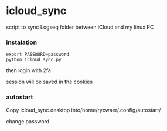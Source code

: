 # icloud_sync
script to sync Logseq folder between iCloud and my linux PC

### instalation
```
export PASSWORD=password
python icloud_sync.py
```
then login with 2fa

session will be saved in the cookies

### autostart
Copy icloud_sync.desktop into/home/ryxwaer/.config/autostart/

change password
